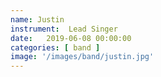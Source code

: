 ```yaml
---
name: Justin
instrument:  Lead Singer
date:   2019-06-08 00:00:00
categories: [ band ]
image: '/images/band/justin.jpg'
---
```

